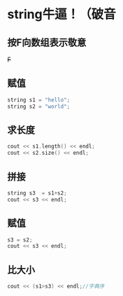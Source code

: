 # string牛逼！（破音
## 按F向数组表示敬意
~~F~~
## 赋值
~~~c++
string s1 = "hello";
string s2 = "world";
~~~
## 求长度
~~~c++
cout << s1.length() << endl;
cout << s2.size() << endl;
~~~
## 拼接
~~~c++
string s3  = s1+s2;
cout << s3 << endl;
~~~
## 赋值
~~~c++
s3 = s2;
cout << s3 << endl;
~~~
## 比大小
~~~c++
cout << (s1>s3) << endl;//字典序
~~~
